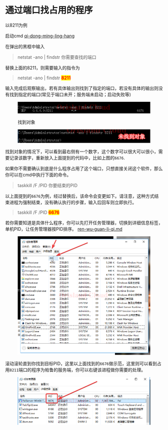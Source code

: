 # 通过端口找占用的程序

以8211为例

启动cmd [qi-dong-ming-ling-hang](qi-dong-ming-ling-hang/ "mention")

在弹出的黑框中输入

> netstat -ano | findstr 你需要查找的端口

替换上面的8211，则需要输入的指令为

> netstat -ano | findstr <mark style="color:red;">**8211**</mark>

输入完成后观察输出，若有具体输出则找到了指定的端口，若没有具体的输出则没有找到指定的端口(常见于端口未开；服务端未启动；启动失败等)

<figure><img src="../.gitbook/assets/mstsc_SywXVyk78L.png" alt=""><figcaption><p>找到对象</p></figcaption></figure>

<figure><img src="../.gitbook/assets/image.png" alt=""><figcaption></figcaption></figure>

找到对象的情况下，可以看到最右侧有一个数字，这个数字可以很大可以很小，需要记录该数字，重新放入上面提到的代码中，比如上图的`6676`.

如果你不需要确认到底是什么程序占用了这个端口，只想直接关闭这个软件，那么你可以在cmd中执行下面的命令。

> taskkill /F /PID 你要结束的PID

以上面提到的`6676`为例，经过替换后，该命令会变更如下。请注意，这种方式结束进程为强制结束，没有确认执行的步骤，输入后回车则立即执行。

> taskkill /F /PID <mark style="color:red;">**6676**</mark>

若你需要知道是具体什么程序，你可以先打开任务管理器，切换到详细信息标签，单机PID，让任务管理器按PID排序。 [ren-wu-guan-li-qi.md](ren-wu-guan-li-qi.md "mention")

<figure><img src="../.gitbook/assets/mstsc_sjDKslHC01.png" alt=""><figcaption></figcaption></figure>

滚动滚轮直到你找到目标PID，这里以上面找到的`6676`做示范，这里则可以看到占用`8211`端口的程序为帕鲁的服务端，你可以右键该进程做你需要的处理。

<figure><img src="../.gitbook/assets/mstsc_ZBXO92JlGM.png" alt=""><figcaption></figcaption></figure>
